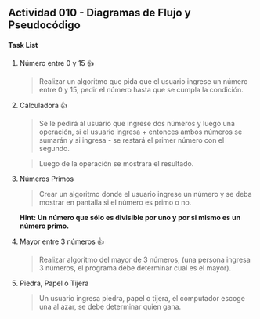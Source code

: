 ## Actividad 010 - Diagramas de Flujo y Pseudocódigo


#### Task List

1. Número entre 0 y 15 :+1:

    > Realizar un algoritmo que pida que el usuario ingrese un número entre 0 y 15,
      pedir el número hasta que se cumpla la condición.
2. Calculadora :+1:

    > Se le pedirá al usuario que ingrese dos números y luego una operación, si el
      usuario ingresa + entonces ambos números se sumarán y si ingresa - se restará el
      primer número con el segundo.

    > Luego de la operación se mostrará el resultado.
3. Números Primos

    > Crear un algoritmo donde el usuario ingrese un número y se deba mostrar en
      pantalla si el número es primo o no.

    **Hint: Un número que sólo es divisible por uno y por si mismo es un número primo.**
4. Mayor entre 3 números :+1:

    > Realizar algoritmo del mayor de 3 números, (una persona ingresa 3 números, el
      programa debe determinar cual es el mayor).
5. Piedra, Papel o Tijera

    > Un usuario ingresa piedra, papel o tijera, el computador escoge una al azar, se
      debe determinar quien gana.